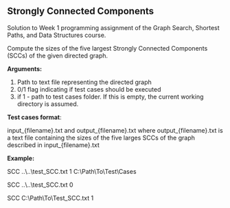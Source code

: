 ## Strongly Connected Components 

Solution to Week 1 programming assignment of the Graph Search, Shortest Paths, and Data Structures
course.

Compute the sizes of the five largest Strongly Connected Components (SCCs) of the given directed
graph.

**Arguments:**

1. Path to text file representing the directed graph
1. 0/1 flag indicating if test cases should be executed
1. if 1 - path to test cases folder. If this is empty, the current working directory is assumed.
         
**Test cases format**:

input_{filename}.txt and output_{filename}.txt
where output_{filename}.txt is a text file containing the sizes of the five larges SCCs of the graph described in
input_{filename}.txt

**Example:**

SCC ..\\..\test_SCC.txt 1 C:\Path\To\Test\Cases

SCC ..\\..\test_SCC.txt 0

SCC C:\Path\To\Test_SCC.txt 1
